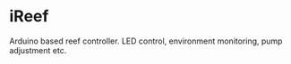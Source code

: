 iReef
=====

Arduino based reef controller. LED control, environment monitoring, pump adjustment etc. 
